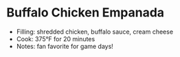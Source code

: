 # Buffalo Chicken Empanada
- Filling: shredded chicken, buffalo sauce, cream cheese
- Cook: 375°F for 20 minutes
- Notes: fan favorite for game days!
